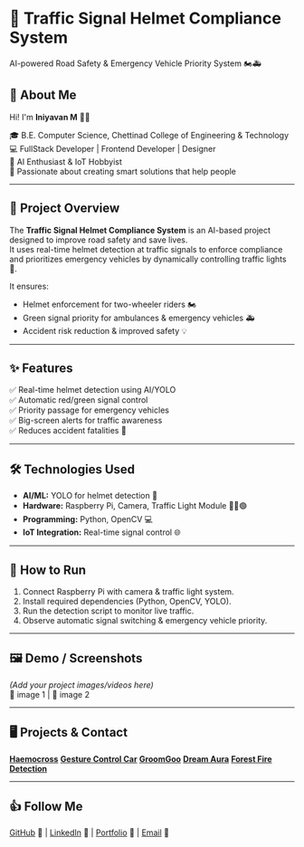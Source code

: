 # 🚦 Traffic Signal Helmet Compliance System
AI-powered Road Safety & Emergency Vehicle Priority System 🏍️🚑

## 👋 About Me
Hi! I'm **Iniyavan M** 👨‍💻

🎓 B.E. Computer Science, Chettinad College of Engineering & Technology  
💻 FullStack Developer | Frontend Developer | Designer  
🤖 AI Enthusiast & IoT Hobbyist  
🚀 Passionate about creating smart solutions that help people  

---

## 📝 Project Overview
The **Traffic Signal Helmet Compliance System** is an AI-based project designed to improve road safety and save lives.  
It uses real-time helmet detection at traffic signals to enforce compliance and prioritizes emergency vehicles by dynamically controlling traffic lights 🚦.  

It ensures:  
- Helmet enforcement for two-wheeler riders 🏍️  
- Green signal priority for ambulances & emergency vehicles 🚑  
- Accident risk reduction & improved safety 💡  

---

## ✨ Features
✅ Real-time helmet detection using AI/YOLO  
✅ Automatic red/green signal control  
✅ Priority passage for emergency vehicles  
✅ Big-screen alerts for traffic awareness  
✅ Reduces accident fatalities 🚨  

---

## 🛠️ Technologies Used
- **AI/ML:** YOLO for helmet detection 🤖  
- **Hardware:** Raspberry Pi, Camera, Traffic Light Module 🎥🔴🟢  
- **Programming:** Python, OpenCV 💻  
- **IoT Integration:** Real-time signal control 🌐  

---

## 🚀 How to Run
1. Connect Raspberry Pi with camera & traffic light system.  
2. Install required dependencies (Python, OpenCV, YOLO).  
3. Run the detection script to monitor live traffic.  
4. Observe automatic signal switching & emergency vehicle priority.  

---

## 🖼️ Demo / Screenshots
*(Add your project images/videos here)*  
📸 image 1 | 📸 image 2  

---

## 🖥️ Projects & Contact
[**Haemocross**](https://github.com/Iniiyavan/HaemoCross/blob/main/README.md)
[**Gesture Control Car**](https://github.com/Iniiyavan/Gesture-Control/blob/main/README.md)
[**GroomGoo**]()
[**Dream Aura**]()
[**Forest Fire Detection**]()

---

## 👍 Follow Me
[GitHub](https://github.com/Iniiyavan) 🐙 | [LinkedIn](https://www.linkedin.com/in/iniyavan-m-501b782b3) 🔗 | [Portfolio](#) 💼 | [Email](mailto:iniyavanoff@gmail.com) 📧  
